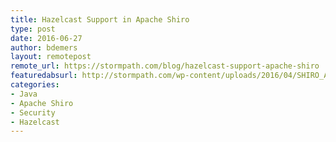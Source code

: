 ```yaml
---
title: Hazelcast Support in Apache Shiro
type: post
date: 2016-06-27
author: bdemers
layout: remotepost
remote_url: https://stormpath.com/blog/hazelcast-support-apache-shiro
featuredabsurl: http://stormpath.com/wp-content/uploads/2016/04/SHIRO_APACHE_SECURITY-01-300x118.png
categories:
- Java
- Apache Shiro
- Security
- Hazelcast
---
```

